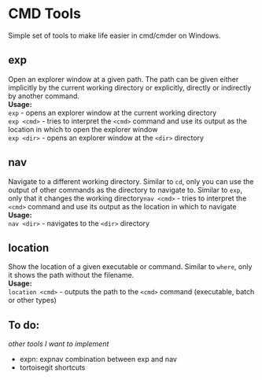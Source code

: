 # CMD Tools #
Simple set of tools to make life easier in cmd/cmder on Windows.

## exp ##
Open an explorer window at a given path. The path can be given either implicitly by the current working directory or explicitly, directly or indirectly by another command.  
**Usage:**  
`exp` - opens an explorer window at the current working directory  
`exp <cmd>` - tries to interpret the `<cmd>` command and use its output as the location in which to open the explorer window  
`exp <dir>` - opens an explorer window at the `<dir>` directory  

## nav ##
Navigate to a different working directory. Similar to `cd`, only you can use the output of other commands as the directory to navigate to. Similar to `exp`, only that it changes the working directory`nav <cmd>` - tries to interpret the `<cmd>` command and use its output as the location in which to navigate  
**Usage:**  
`nav <dir>` - navigates to the `<dir>` directory  

## location ##
Show the location of a given executable or command. Similar to `where`, only it shows the path without the filename.  
**Usage:**  
`location <cmd>` - outputs the path to the `<cmd>` command (executable, batch or other types)  

## To do: ##
_other tools I want to implement_
- expn: expnav combination between exp and nav
- tortoisegit shortcuts
